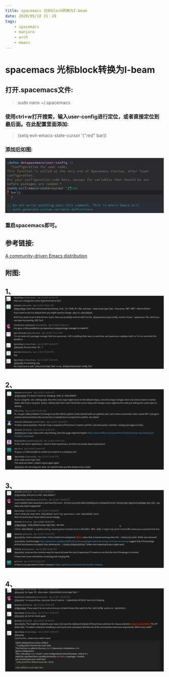 ```yaml
---
title: spacemacs 光标block转换为I-beam
date: 2020/05/18 21：29
tags: 
    - spacemacs
    - manjaro
    - arch
    - emacs
---
```

# spacemacs 光标block转换为I-beam
## 打开.spacemacs文件:
>sudo nano ~/.spacemacs
### 使用ctrl+w打开搜索，输入user-config进行定位，或者直接定位到最后面。在此配置里面添加:
>(setq evil-emacs-state-cursor '("red" bar))
### 添加后如图:
![ ](/notes/blogImg/5.18.5.png)
### 重启spacemacs即可。


## 参考链接:
[A community-driven Emacs distribution](https://gitter.im/syl20bnr/spacemacs/archives/2017/04/13)
## 附图:
## 1、![ ](/notes/blogImg/5.18.1.png)

## 2、![ ](/notes/blogImg/5.18.2.png)

## 3、![ ](/notes/blogImg/5.18.3.png)

## 4、![ ](/notes/blogImg/5.18.4.png)
